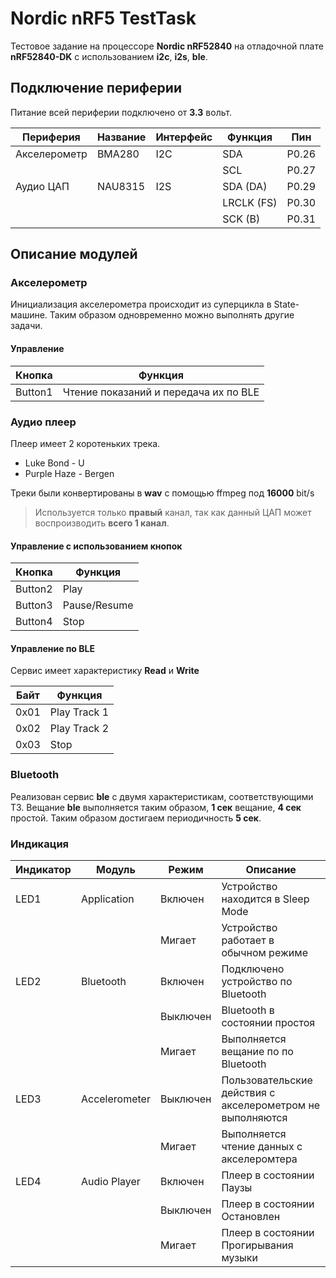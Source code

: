 # Nordic nRF5 TestTask

Тестовое задание на процессоре **Nordic nRF52840** на отладочной плате **nRF52840-DK** с использованием  **i2c**, **i2s**, **ble**.

## Подключение периферии

Питание всей периферии подключено от **3.3** вольт.

| Периферия    | Название | Интерфейс | Функция    | Пин   |
| ------------ | -------- | --------- | ---------- | ----- |
| Акселерометр | BMA280   | I2C       | SDA        | P0.26 |
|              |          |           | SCL        | P0.27 |
| Аудио ЦАП    | NAU8315  | I2S       | SDA (DA)   | P0.29 |
|              |          |           | LRCLK (FS) | P0.30 |
|              |          |           | SCK (B)    | P0.31 |

## Описание модулей

### Акселерометр

Инициализация акселерометра происходит из суперцикла в State-машине.
Таким образом одновременно можно выполнять другие задачи.

#### Управление

| Кнопка  | Функция                               |
| ------- | ------------------------------------- |
| Button1 | Чтение показаний и передача их по BLE |

### Аудио плеер

Плеер имеет 2 коротеньких трека.
- Luke Bond - U
- Purple Haze - Bergen

Треки были конвертированы в **wav** с помощью ffmpeg под **16000** bit/s

> Используется только **правый** канал, так как данный ЦАП может воспроизводить **всего 1 канал**.

#### Управление с использованием кнопок

| Кнопка  | Функция      |
| ------- | ------------ |
| Button2 | Play         |
| Button3 | Pause/Resume |
| Button4 | Stop         |

#### Управление по BLE

Сервис имеет характеристику **Read** и **Write**

| Байт    | Функция      |
| ------- | ------------ |
| 0x01    | Play Track 1 |
| 0x02    | Play Track 2 |
| 0x03    | Stop         |


### Bluetooth

Реализован сервис **ble** с двумя характеристикам, соответствующими ТЗ.
Вещание **ble** выполняется таким образом, **1 сек** вещание, **4 сек** простой.
Таким образом достигаем периодичность **5 сек**.

### Индикация

| Индикатор | Модуль        | Режим     | Описание   |
| --------- | ------------- | --------- | ---------- |
| LED1      | Application   | Включен   | Устройство находится в Sleep Mode |
|           |               | Мигает    | Устройство работает в обычном режиме |
| LED2      | Bluetooth     | Включен   | Подключено устройство по Bluetooth |
|           |               | Выключен  | Bluetooth в состоянии простоя |
|           |               | Мигает    | Выполняется вещание по по Bluetooth |
| LED3      | Accelerometer | Выключен  | Пользовательские действия с акселерометром не выполняются |
|           |               | Мигает    | Выполняется чтение данных с акселеромтера |
| LED4      | Audio Player  | Включен   | Плеер в состоянии Паузы |
|           |               | Выключен  | Плеер в состоянии Остановлен |
|           |               | Мигает    | Плеер в состоянии Прогирывания музыки |
